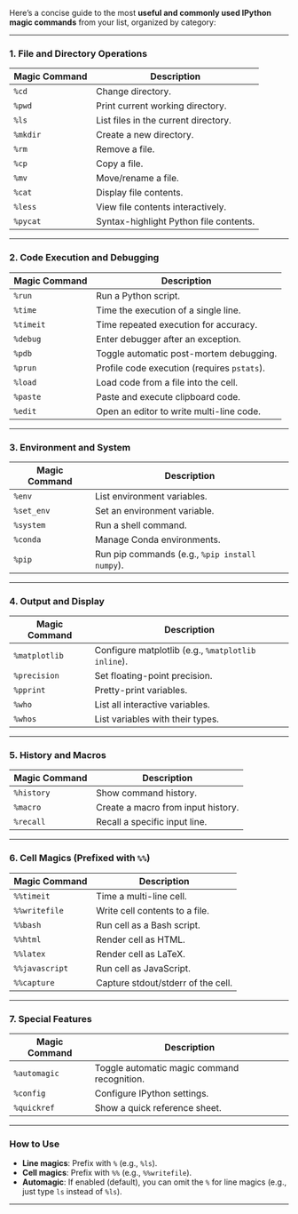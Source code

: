 Here’s a concise guide to the most **useful and commonly used IPython magic commands** from your list, organized by category:

---

### **1. File and Directory Operations**
| Magic Command      | Description                                      |
|--------------------|--------------------------------------------------|
| `%cd`              | Change directory.                                |
| `%pwd`             | Print current working directory.                 |
| `%ls`              | List files in the current directory.             |
| `%mkdir`           | Create a new directory.                          |
| `%rm`              | Remove a file.                                   |
| `%cp`              | Copy a file.                                     |
| `%mv`              | Move/rename a file.                              |
| `%cat`             | Display file contents.                           |
| `%less`            | View file contents interactively.               |
| `%pycat`           | Syntax-highlight Python file contents.           |

---

### **2. Code Execution and Debugging**
| Magic Command      | Description                                      |
|--------------------|--------------------------------------------------|
| `%run`             | Run a Python script.                             |
| `%time`            | Time the execution of a single line.            |
| `%timeit`          | Time repeated execution for accuracy.           |
| `%debug`           | Enter debugger after an exception.               |
| `%pdb`             | Toggle automatic post-mortem debugging.          |
| `%prun`            | Profile code execution (requires `pstats`).      |
| `%load`            | Load code from a file into the cell.             |
| `%paste`           | Paste and execute clipboard code.                |
| `%edit`            | Open an editor to write multi-line code.         |

---

### **3. Environment and System**
| Magic Command      | Description                                      |
|--------------------|--------------------------------------------------|
| `%env`             | List environment variables.                      |
| `%set_env`         | Set an environment variable.                     |
| `%system`          | Run a shell command.                             |
| `%conda`           | Manage Conda environments.                       |
| `%pip`             | Run pip commands (e.g., `%pip install numpy`).   |

---

### **4. Output and Display**
| Magic Command      | Description                                      |
|--------------------|--------------------------------------------------|
| `%matplotlib`      | Configure matplotlib (e.g., `%matplotlib inline`). |
| `%precision`       | Set floating-point precision.                    |
| `%pprint`          | Pretty-print variables.                           |
| `%who`             | List all interactive variables.                  |
| `%whos`            | List variables with their types.                 |

---

### **5. History and Macros**
| Magic Command      | Description                                      |
|--------------------|--------------------------------------------------|
| `%history`         | Show command history.                            |
| `%macro`           | Create a macro from input history.               |
| `%recall`          | Recall a specific input line.                    |

---

### **6. Cell Magics (Prefixed with `%%`)**
| Magic Command      | Description                                      |
|--------------------|--------------------------------------------------|
| `%%timeit`         | Time a multi-line cell.                          |
| `%%writefile`      | Write cell contents to a file.                   |
| `%%bash`           | Run cell as a Bash script.                        |
| `%%html`           | Render cell as HTML.                             |
| `%%latex`          | Render cell as LaTeX.                            |
| `%%javascript`     | Run cell as JavaScript.                          |
| `%%capture`        | Capture stdout/stderr of the cell.                |

---

### **7. Special Features**
| Magic Command      | Description                                      |
|--------------------|--------------------------------------------------|
| `%automagic`       | Toggle automatic magic command recognition.     |
| `%config`          | Configure IPython settings.                      |
| `%quickref`        | Show a quick reference sheet.                    |

---

### **How to Use**
- **Line magics**: Prefix with `%` (e.g., `%ls`).
- **Cell magics**: Prefix with `%%` (e.g., `%%writefile`).
- **Automagic**: If enabled (default), you can omit the `%` for line magics (e.g., just type `ls` instead of `%ls`).

---
